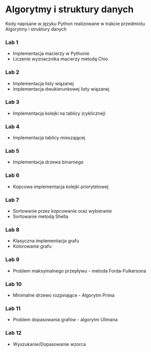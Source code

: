 # Algorytmy i struktury danych
Kody napisane w języku Python realizowane w trakcie przedmiotu Algorytmy i struktury danych 

### Lab 1
- Implementacja macierzy w Pythonie
- Liczenie wyznacznika macierzy metodą Chio

### Lab 2
- Implementacja listy wiązanej
- Implementacja dwukierunkowej listy wiązanej

### Lab 3
- Implementacja kolejki na tablicy (cyklicznej)

### Lab 4
- Implementacja tablicy mieszającej

### Lab 5
- Implementacja drzewa binarnego

### Lab 6
- Kopcowa implementacja kolejki priorytetowej

### Lab 7
- Sortowanie przez kopcowanie oraz wybieranie
- Sortowanie metodą Shella

### Lab 8
- Klasyczna implementacja grafu
- Kolorowanie grafu

### Lab 9
- Problem maksymalnego przepływu - metoda Forda-Fulkersona

### Lab 10
- Minimalne drzewo rozpinające - Algorytm Prima

### Lab 11
- Problem dopasowania grafów - algorytm Ullmana

### Lab 12
- Wyszukanie/Dopasowanie wzorca
